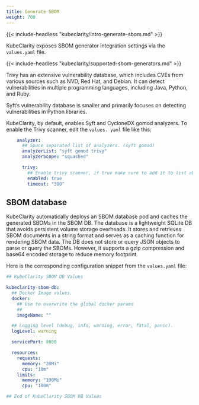 ```yaml
---
title: Generate SBOM
weight: 700
---
```


{{< include-headless "kubeclarity/intro-generate-sbom.md" >}}

KubeClarity exposes SBOM generator integration settings via the `values.yaml` file.

{{< include-headless "kubeclarity/supported-sbom-generators.md" >}}

Trivy has an extensive vulnerability database, which includes CVEs from various sources such as NVD, Red Hat, and Debian. It can detect vulnerabilities in multiple programming languages, including Java, Python, and Ruby.

Syft’s vulnerability database is smaller and primarily focuses on detecting vulnerabilities in Python libraries.

KubeClarity, by default, enables Syft and CycloneDX gomod analyzers. To enable the Trivy scanner, edit the `values. yaml` file like this:

```yaml
    analyzer:
      ## Space separated list of analyzers. (syft gomod)
      analyzerList: "syft gomod trivy"
      analyzerScope: "squashed"

      trivy:
        ## Enable trivy scanner, if true make sure to add it to list above  
        enabled: true
        timeout: "300"
```

## SBOM database

KubeClarity automatically deploys an SBOM database pod and caches the generated SBOMs in the SBOM DB. The database is a lightweight SQLite DB that avoids persistent volume storage overheads. It stores and retrieves SBOM documents in a string format and serves as a caching function for rendering SBOM data. The DB does not store or query JSON objects to parse or query the SBOMs. However, it supports a gzip compression and base64 encoded storage to reduce memory footprint.

Here is the corresponding configuration snippet from the `values.yaml` file:

```yaml
## KubeClarity SBOM DB Values

kubeclarity-sbom-db:
  ## Docker Image values.
  docker:
    ## Use to overwrite the global docker params
    ##
    imageName: ""

  ## Logging level (debug, info, warning, error, fatal, panic).
  logLevel: warning

  servicePort: 8080

  resources:
    requests:
      memory: "20Mi"
      cpu: "10m"
    limits:
      memory: "100Mi"
      cpu: "100m"

## End of KubeClarity SBOM DB Values
```
